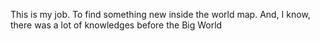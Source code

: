 This is my job. To find something new inside the world map. 
And, I know, there was a lot of knowledges before the Big World 



   